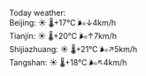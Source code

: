 Today weather:  
Beijing: ☀️   🌡️+17°C 🌬️↓4km/h  
Tianjin: ☀️   🌡️+20°C 🌬️↑7km/h  
Shijiazhuang: ☀️   🌡️+21°C 🌬️↗5km/h  
Tangshan: ☀️   🌡️+18°C 🌬️↖4km/h  
